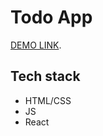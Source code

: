 # Todo App
[DEMO LINK](https://hryshko-denys.github.io/react_todo-app/).

## Tech stack
- HTML/CSS
- JS
- React
